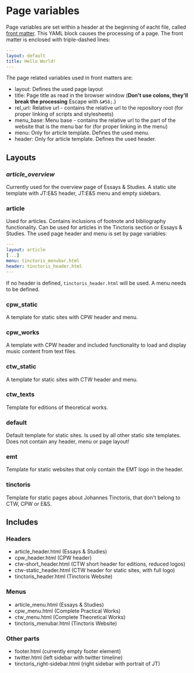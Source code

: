 # Page variables

Page variables are set within a header at the beginning of eacht file, called [front matter](https://jekyllrb.com/docs/front-matter/). This YAML block causes the processing of a page.
The front matter is enclosed with triple-dashed lines:

```yaml
---
layout: default
title: Hello World!
---
```

The page related variables used in front matters are:

* layout: Defines the used page layout
* title: Page title as read in the browser window (**Don't use colons, they'll break the processing** Escape with `&#58;`.)
* rel_url: Relative url - contains the relative url to the repository root (for proper linking of scripts and stylesheets)
* menu_base: Menu base - contains the relative url to the part of the website that is the menu bar for (for proper linking in the menu)
* menu: Only for article template. Defines the used menu.
* header: Only for article template. Defines the used header.

## Layouts

### *article_overview*

Currently used for the overview page of Essays & Studies. A static site template with JT:E&S header, JT:E&S menu and empty sidebars.

### article

Used for articles. Contains inclusions of footnote and bibliography functionality. Can be used for articles in the Tinctoris section or Essays & Studies. The used page header and menu is set by page variables:

```yaml
---
layout: article
[...]
menu: tinctoris_menubar.html
header: tinctoris_header.html
---
```

If no header is defined, `tinctoris_header.html` will be used. A menu needs to be defined.

### cpw_static

A template for static sites with CPW header and menu.

### cpw_works

A template with CPW header and included functionality to load and display music content from text files.

### ctw_static

A template for static sites with CTW header and menu.

### ctw_texts

Template for editions of theoretical works.

### default

Default template for static sites. Is used by all other static site templates. Does not contain any header, menu or page layout!

### emt

Template for static websites that only contain the EMT logo in the header.

### tinctoris

Template for static pages about Johannes Tinctoris, that don't belong to CTW, CPW or E&S.

## Includes

### Headers

* article_header.html (Essays & Studies)
* cpw_header.html (CPW header)
* ctw-short_header.html (CTW short header for editions, reduced logos)
* ctw-static_header.html (CTW header for static sites, with full logo)
* tinctoris_header.html (Tinctoris Website)

### Menus

* article_menu.html (Essays & Studies)
* cpw_menu.html (Complete Practical Works)
* ctw_menu.html (Complete Theoretical Works)
* tinctoris_menubar.html (Tinctoris Website)

### Other parts

* footer.html (currently empty footer element)
* twitter.html (left sidebar with twitter timeline)
* tinctoris_right-sidebar.html (right sidebar with portrait of JT)
